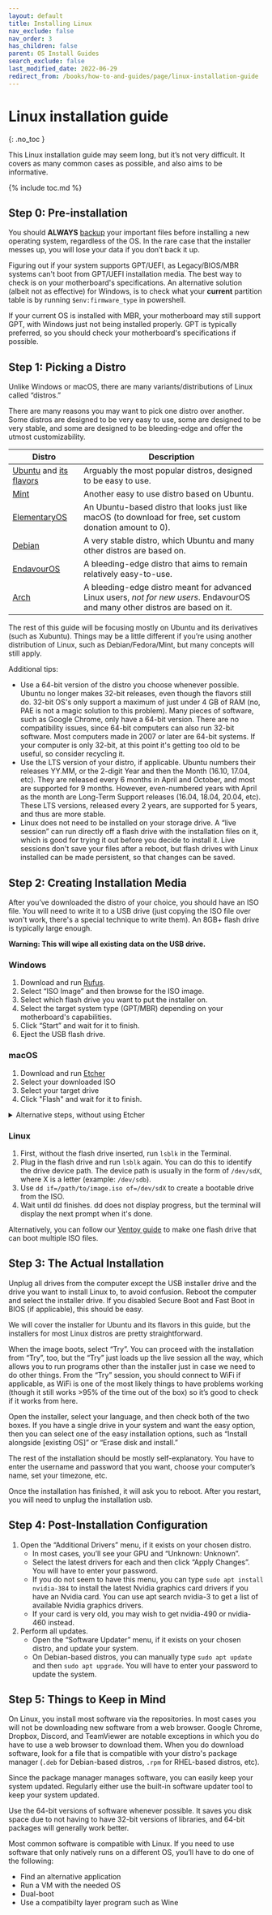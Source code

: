 ```yaml
---
layout: default
title: Installing Linux
nav_exclude: false
nav_order: 3
has_children: false
parent: OS Install Guides
search_exclude: false
last_modified_date: 2022-06-29
redirect_from: /books/how-to-and-guides/page/linux-installation-guide
---
```


# Linux installation guide
{: .no_toc }

This Linux installation guide may seem long, but it’s not very difficult. It covers as many common cases as possible, and also aims to be informative.

{% include toc.md %}

## Step 0: Pre-installation

You should **ALWAYS** [backup](/docs/backups) your important files before installing a new operating system, regardless of the OS. In the rare case that the installer messes up, you will lose your data if you don’t back it up.

Figuring out if your system supports GPT/UEFI, as Legacy/BIOS/MBR systems can't boot from GPT/UEFI installation media. The best way to check is on your motherboard's specifications. An alternative solution (albeit not as effective) for Windows, is to check what your **current** partition table is by running `$env:firmware_type` in powershell. 

If your current OS is installed with MBR, your motherboard may still support GPT, with Windows just not being installed properly. GPT is typically preferred, so you should check your motherboard's specifications if possible.

## Step 1: Picking a Distro

Unlike Windows or macOS, there are many variants/distributions of Linux called “distros.”

There are many reasons you may want to pick one distro over another. Some distros are designed to be very easy to use, some are designed to be very stable, and some are designed to be bleeding-edge and offer the utmost customizability.

| Distro | Description |
| ------ | ----------- |
| [Ubuntu](https://ubuntu.com/download/desktop) and [its flavors](https://ubuntu.com/desktop/flavours) | Arguably the most popular distros, designed to be easy to use. |
| [Mint](https://linuxmint.com/download.php) | Another easy to use distro based on Ubuntu. |
| [ElementaryOS](https://elementary.io/) | An Ubuntu-based distro that looks just like macOS (to download for free, set custom donation amount to 0). |
| [Debian](https://www.debian.org/download) | A very stable distro, which Ubuntu and many other distros are based on. |
| [EndavourOS](https://endeavouros.com/latest-release/) | A bleeding-edge distro that aims to remain relatively easy-to-use. |
| [Arch](https://archlinux.org/download) | A bleeding-edge distro meant for advanced Linux users, *not for new users*. EndavourOS and many other distros are based on it. |

The rest of this guide will be focusing mostly on Ubuntu and its derivatives (such as Xubuntu). Things may be a little different if you’re using another distribution of Linux, such as Debian/Fedora/Mint, but many concepts will still apply.

Additional tips:
* Use a 64-bit version of the distro you choose whenever possible. Ubuntu no longer makes 32-bit releases, even though the flavors still do. 32-bit OS's only support a maximum of just under 4 GB of RAM (no, PAE is not a magic solution to this problem). Many pieces of software, such as Google Chrome, only have a 64-bit version. There are no compatibility issues, since 64-bit computers can also run 32-bit software. Most computers made in 2007 or later are 64-bit systems. If your computer is only 32-bit, at this point it's getting too old to be useful, so consider recycling it.
* Use the LTS version of your distro, if applicable. Ubuntu numbers their releases YY.MM, or the 2-digit Year and then the Month (16.10, 17.04, etc). They are released every 6 months in April and October, and most are supported for 9 months. However, even-numbered years with April as the month are Long-Term Support releases (16.04, 18.04, 20.04, etc). These LTS versions, released every 2 years, are supported for 5 years, and thus are more stable.
* Linux does not need to be installed on your storage drive. A “live session” can run directly off a flash drive with the installation files on it, which is good for trying it out before you decide to install it. Live sessions don't save your files after a reboot, but flash drives with Linux installed can be made persistent, so that changes can be saved.

## Step 2: Creating Installation Media

After you’ve downloaded the distro of your choice, you should have an ISO file. You will need to write it to a USB drive (just copying the ISO file over won't work, there's a special technique to write them). An 8GB+ flash drive is typically large enough.

**Warning: This will wipe all existing data on the USB drive.**

### Windows

1. Download and run [Rufus](https://rufus.ie/).
2. Select “ISO Image” and then browse for the ISO image.
3. Select which flash drive you want to put the installer on.
4. Select the target system type (GPT/MBR) depending on your motherboard's capabilities.
5. Click “Start” and wait for it to finish.
6. Eject the USB flash drive.

### macOS

1. Download and run [Etcher](https://www.balena.io/etcher/)
2. Select your downloaded ISO
3. Select your target drive
4. Click "Flash" and wait for it to finish.

<details markdown="1">
<summary>Alternative steps, without using Etcher</summary>
> 1. Open the Terminal.
> 2. First, without the flash drive inserted, run `diskutil list` in the Terminal.
> 3. Plug in the flash drive and run `diskutil list` again. You can do this to identify the drive device path. The device path is in the form of `/dev/diskN`, where N is a number (example: `/dev/disk1`).
> 4. Unmount the flash drive you have identified. `diskutil unmountdisk /dev/diskN`.
> 5. Convert the ISO image. `hdiutil convert /path/to/image.iso -format UDRW -o /path/to/ubuntu.img`
> 6. Write the image to the flash drive. `dd if=/path/to/image.img of=/dev/rdiskN`. Using `/dev/rdiskN` instead of `/dev/diskN` usually results in faster media creation.
> 7. Wait until dd finishes. It will not display progress, but the terminal will display the next prompt when it's done.
> 8. Eject the USB flash drive: `diskutil eject /dev/diskN`.
</details>

### Linux

1. First, without the flash drive inserted, run `lsblk` in the Terminal.
2. Plug in the flash drive and run `lsblk` again. You can do this to identify the drive device path. The device path is usually in the form of `/dev/sdX`, where X is a letter (example: `/dev/sdb`).
4. Use `dd if=/path/to/image.iso of=/dev/sdX` to create a bootable drive from the ISO.
5. Wait until dd finishes. dd does not display progress, but the terminal will display the next prompt when it's done.

Alternatively, you can follow our [Ventoy guide](/docs/guides/ventoy) to make one flash drive that can boot multiple ISO files.

## Step 3: The Actual Installation

Unplug all drives from the computer except the USB installer drive and the drive you want to install Linux to, to avoid confusion. Reboot the computer and select the installer drive. If you disabled Secure Boot and Fast Boot in BIOS (if applicable), this should be easy.

We will cover the installer for Ubuntu and its flavors in this guide, but the installers for most Linux distros are pretty straightforward.

When the image boots, select “Try”. You can proceed with the installation from “Try”, too, but the “Try” just loads up the live session all the way, which allows you to run programs other than the installer just in case we need to do other things. From the “Try” session, you should connect to WiFi if applicable, as WiFi is one of the most likely things to have problems working (though it still works >95% of the time out of the box) so it’s good to check if it works from here.

Open the installer, select your language, and then check both of the two boxes. If you have a single drive in your system and want the easy option, then you can select one of the easy installation options, such as “Install alongside [existing OS]” or “Erase disk and install.”

The rest of the installation should be mostly self-explanatory. You have to enter the username and password that you want, choose your computer’s name, set your timezone, etc.

Once the installation has finished, it will ask you to reboot. After you restart, you will need to unplug the installation usb.

## Step 4: Post-Installation Configuration

1. Open the “Additional Drivers” menu, if it exists on your chosen distro.
    * In most cases, you’ll see your GPU and “Unknown: Unknown”.
    * Select the latest drivers for each and then click “Apply Changes”. You will have to enter your password.
    * If you do not seem to have this menu, you can type `sudo apt install nvidia-384` to install the latest Nvidia graphics card drivers if you have an Nvidia card. You can use apt search nvidia-3 to get a list of available Nvidia graphics drivers.
    * If your card is very old, you may wish to get nvidia-490 or nvidia-460 instead.
2. Perform all updates.
    * Open the “Software Updater” menu, if it exists on your chosen distro, and update your system.
    * On Debian-based distros, you can manually type `sudo apt update` and then `sudo apt upgrade`. You will have to enter your password to update the system.

## Step 5: Things to Keep in Mind

On Linux, you install most software via the repositories. In most cases you will not be downloading new software from a web browser. Google Chrome, Dropbox, Discord, and TeamViewer are notable exceptions in which you do have to use a web browser to download them. When you do download software, look for a file that is compatible with your distro's package manager (`.deb` for Debian-based distros, `.rpm` for RHEL-based distros, etc).

Since the package manager manages software, you can easily keep your system updated. Regularly either use the built-in software updater tool to keep your system updated.

Use the 64-bit versions of software whenever possible. It saves you disk space due to not having to have 32-bit versions of libraries, and 64-bit packages will generally work better.

Most common software is compatible with Linux. If you need to use software that only natively runs on a different OS, you’ll have to do one of the following:
* Find an alternative application
* Run a VM with the needed OS
* Dual-boot
* Use a compatibilty layer program such as Wine
